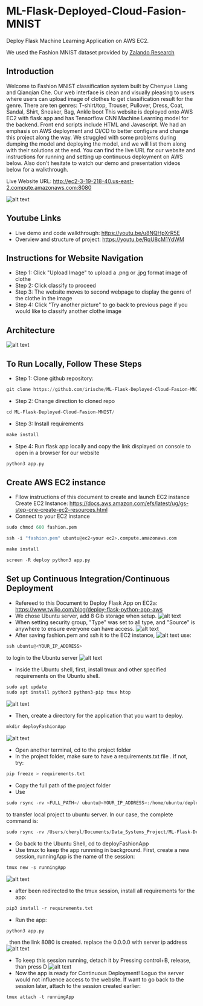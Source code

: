 # ML-Flask-Deployed-Cloud-Fasion-MNIST

Deploy Flask Machine Learning Application on AWS EC2.

We used the Fashion MNIST dataset provided by [Zalando Research](https://www.kaggle.com/zalando-research/fashionmnist)
## Introduction
Welcome to Fashion MNIST classification system built by Chenyue Liang and Qianqian Che. Our web interface is clean and visually pleasing to users where users can upload image of clothes to get classification result for the genre. There are ten genres: T-shirt/top, Trouser, Pullover, Dress, Coat, Sandal, Shirt, Sneaker, Bag, Ankle boot This website is deployed onto AWS EC2 with flask app and has Tensorflow CNN Machine Learning model for the backend. Front end scripts include HTML and Javascript. We had an emphasis on AWS deployment and CI/CD to better configure and change this project along the way. We struggled with some problems during dumping the model and deploying the model, and we will list them along with their solutions at the end. You can find the live URL for our website and instructions for running and setting up continuous deployment on AWS below. Also don't hesitate to watch our demo and presentation videos below for a walkthrough.

Live Website URL: http://ec2-3-19-218-40.us-east-2.compute.amazonaws.com:8080

![alt text](https://github.com/irische/ML-Flask-Deployed-Cloud-Fasion-MNIST/blob/main/weblook.png)

## Youtube Links
* Live demo and code walkthrough: https://youtu.be/u8NQHpXrR5E
* Overview and structure of project: https://youtu.be/RqU8cM1YdWM

## Instructions for Website Navigation
* Step 1: Click "Upload Image" to upload a .png or .jpg format image of clothe
* Step 2: Click classify to proceed
* Step 3: The website moves to second webpage to display the genre of the clothe in the image
* Step 4: Click "Try another picture" to go back to previous page if you would like to classify another clothe image
## Architecture
![alt text](https://github.com/irische/ML-Flask-Deployed-Cloud-Fasion-MNIST/blob/main/screenshots/flowChart.png)

## To Run Locally, Follow These Steps
- Step 1: Clone github repository:
```python
git clone https://github.com/irische/ML-Flask-Deployed-Cloud-Fasion-MNIST.git
```
- Step 2: Change direction to cloned repo
```python
cd ML-Flask-Deployed-Cloud-Fasion-MNIST/
```
- Step 3: Install requirements
```python
make install
```
- Stpe 4: Run flask app locally and copy the link displayed on console to open in a browser for our website
```python
python3 app.py
```
## Create AWS EC2 instance
- Fllow instructions of this document to create and launch EC2 instance
Create EC2 Instance: https://docs.aws.amazon.com/efs/latest/ug/gs-step-one-create-ec2-resources.html
- Connect to your EC2 instance
```python
sudo chmod 600 fashion.pem
```
```python
ssh -i "fashion.pem" ubuntu@ec2<your ec2>.compute.amazonaws.com
```
```python
make install
```
```python
screen -R deploy python3 app.py
```
## Set up Continuous Integration/Continuous Deployment
- Refereed to this Document to Deploy Flask App on EC2a: https://www.twilio.com/blog/deploy-flask-python-app-aws
- We chose Ubuntu server, add 8 Gib storage when setup. 
![alt text](https://github.com/irische/ML-Flask-Deployed-Cloud-Fasion-MNIST/blob/main/screenshots/ec2Instance.png)
- When setting security group, "Type" was set to all type, and "Source" is anywhere to ensure everyone can have access.
![alt text](https://github.com/irische/ML-Flask-Deployed-Cloud-Fasion-MNIST/blob/main/screenshots/securityGroup.png)
- After saving fashion.pem and ssh it to the EC2 instance,
![alt text](https://github.com/irische/ML-Flask-Deployed-Cloud-Fasion-MNIST/blob/main/screenshots/keyPair.png)
use: 
```python
ssh ubuntu@<YOUR_IP_ADDRESS> 
```
to login to the Ubuntu server
![alt text](https://github.com/irische/ML-Flask-Deployed-Cloud-Fasion-MNIST/blob/main/screenshots/ubuntuLogin.png)
- Inside the Ubuntu shell, first, install tmux and other specified requirements on the Ubuntu shell. 
```python
sudo apt update
sudo apt install python3 python3-pip tmux htop
```
![alt text](https://github.com/irische/ML-Flask-Deployed-Cloud-Fasion-MNIST/blob/main/screenshots/tmuxInstall.png)
- Then, create a directory for the application that you want to deploy.
```python
mkdir deployFashionApp
```
![alt text](https://github.com/irische/ML-Flask-Deployed-Cloud-Fasion-MNIST/blob/main/screenshots/projectFolder.png)
- Open another terminal, cd to the project folder
- In the project folder, make sure to have a requirements.txt file . If not, try:
```python
pip freeze > requirements.txt
```
- Copy the full path of the project folder
- Use 
```python
sudo rsync -rv <FULL_PATH>/ ubuntu@<YOUR_IP_ADDRESS>:/home/ubuntu/deployedapp
```
to transfer local project to ubuntu server. In our case, the complete command is:
```python
sudo rsync -rv /Users/cheryl/Documents/Data_Systems_Project/ML-Flask-Deployed-Cloud-Fasion-MNIST/ ubuntu@3.19.218.40:/home/ubuntu/deployFashionApp
```
- Go back to the Ubuntu Shell, cd to deployFashionApp
- Use tmux to keep the app runnning in background. First, create a new session, runningApp is the name of the session:
```python
tmux new -s runningApp
```
![alt text](https://github.com/irische/ML-Flask-Deployed-Cloud-Fasion-MNIST/blob/main/screenshots/inSession.png)
- after been redirected to the tmux session, install all requirements for the app:
```python
pip3 install -r requirements.txt
```
- Run the app:
```python
python3 app.py
```
, then the link 8080 is created. replace the 0.0.0.0 with server ip address
![alt text](https://github.com/irische/ML-Flask-Deployed-Cloud-Fasion-MNIST/blob/main/screenshots/runInSession.png)
- To keep this session running, detach it by Pressing control+B, release, than press D
![alt text](https://github.com/irische/ML-Flask-Deployed-Cloud-Fasion-MNIST/blob/main/screenshots/detach.png)
- Now the app is ready for Continuous Deployment! Loguo the server would not influence access to the website. If want to go back to the session later, attach to the session created earlier:
```python
tmux attach -t runningApp
```

